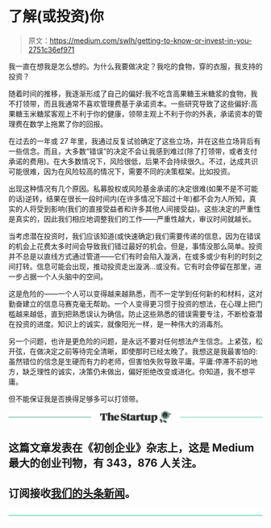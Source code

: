 # 了解(或投资)你

> 原文：<https://medium.com/swlh/getting-to-know-or-invest-in-you-2751c36ef971>

我一直在想我是怎么想的。为什么我要做决定？我吃的食物，穿的衣服，我支持的投资？

随着时间的推移，我逐渐形成了自己的偏好:我不吃含高果糖玉米糖浆的食物，我不打领带，而且我通常不喜欢管理费基于承诺资本。一些研究导致了这些偏好:高果糖玉米糖浆客观上不利于你的健康，领带主观上不利于你的外表，承诺资本的管理费在数学上拖累了你的回报。

在过去的一年或 27 年里，我通过反复试验确定了这些立场，并在这些立场背后有一些信念。而且，大多数“错误”的决定不会让我感到难过(除了打领带，或者支付承诺的费用)。在大多数情况下，风险很低，后果不会持续很久。不过，达成共识可能很难，因为在风险较高的情况下，需要不同的决策框架。比如投资。

出现这种情况有几个原因。私募股权或风险基金承诺的决定很难(如果不是不可能的话)逆转，结果在很长一段时间内(在许多情况下超过十年)都不会为人所知，真实的人将受到影响(我们的直接受益者和许多其他人间接受益)。这些决定的严重性是真实的，因此我们相应地调整我们的工作——严重性越大，审议时间就越长。

当考虑潜在投资时，我们应该知道(或快速确定)我们需要传递的信息，因为在错误的机会上花费太多时间会导致我们错过最好的机会。但是，事情没那么简单。投资并不总是以直线方式通过管道——它们有时会陷入漩涡，在或多或少有利的时刻之间打转。信息可能会出现，推动投资走出漩涡…或没有。它有时会停留在那里，进一步占据一个人头脑中的空间。

这是危险的——一个人可以变得越来越熟悉，而不一定学到任何新的和材料，这对勤奋建立的信息马赛克毫无帮助。一个人变得更习惯于投资的想法，在心理上把门槛越来越低，直到把熟悉误认为确信。防止这些熟悉的错误需要专注，不断检查潜在投资的进度。知识上的诚实，就像阳光一样，是一种伟大的消毒剂。

另一个问题，也许是更危险的问题，是永远不要对任何想法产生信念。上紧弦，松开弦，在做决定之前等待完全清晰，即使那时已经太晚了。我想这是我最害怕的:虽然错位的信念是生硬而有力的老师，但害怕失败导致平庸。平庸:停滞不前的地方，缺乏理性的诚实，决策仍未做出，偏好拒绝改变或进化。你知道，我不想平庸。

但不能保证我是否换得足够多可以打领带。

[![](img/308a8d84fb9b2fab43d66c117fcc4bb4.png)](https://medium.com/swlh)

## 这篇文章发表在《初创企业》杂志上，这是 Medium 最大的创业刊物，有 343，876 人关注。

## 订阅接收[我们的头条新闻](http://growthsupply.com/the-startup-newsletter/)。

[![](img/b0164736ea17a63403e660de5dedf91a.png)](https://medium.com/swlh)